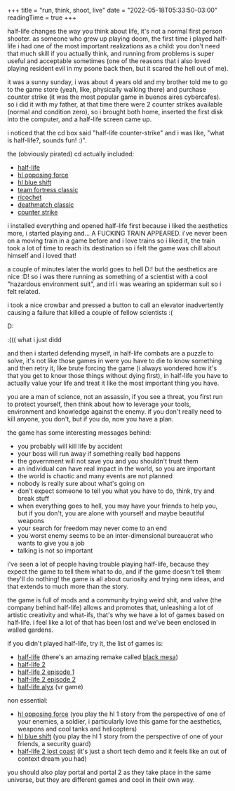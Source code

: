 +++
title = "run, think, shoot, live"
date = "2022-05-18T05:33:50-03:00"
readingTime = true
+++

half-life changes the way you think about life, it's not a normal first person shooter. as someone who grew up playing doom, the first time i played half-life i had one of the most important realizations as a child: you don't need that much skill if you actually think, and running from problems is super useful and acceptable sometimes (one of the reasons that i also loved playing resident evil in my psone back then, but it scared the hell out of me).

it was a sunny sunday, i was about 4 years old and my brother told me to go to the game store (yeah, like, physically walking there) and purchase counter strike (it was the most popular game in buenos aires cybercafes). so i did it with my father, at that time there were 2 counter strikes available (normal and condition zero), so i brought both home, inserted the first disk into the computer, and a half-life screen came up.

i noticed that the cd box said "half-life counter-strike" and i was like, "what is half-life?, sounds fun! :)".

the (obviously pirated) cd actually included:

- [half-life](https://store.steampowered.com/app/70/HalfLife/)
- [hl opposing force](https://store.steampowered.com/app/50/HalfLife_Opposing_Force/)
- [hl blue shift](https://store.steampowered.com/app/130/HalfLife_Blue_Shift/)
- [team fortress classic](https://store.steampowered.com/app/20/Team_Fortress_Classic/)
- [ricochet](https://store.steampowered.com/app/60/Ricochet/)
- [deathmatch classic](https://store.steampowered.com/app/40/Deathmatch_Classic/)
- [counter strike](https://store.steampowered.com/app/10/CounterStrike/)

i installed everything and opened half-life first because i liked the aesthetics more, i started playing and... A FUCKING TRAIN APPEARED. i've never been on a moving train in a game before and i love trains so i liked it, the train took a lot of time to reach its destination so i felt the game was chill about himself and i loved that!

a couple of minutes later the world goes to hell D:! but the aesthetics are nice :D! so i was there running as something of a scientist with a cool "hazardous environment suit", and irl i was wearing an spiderman suit so i felt related.

i took a nice crowbar and pressed a button to call an elevator inadvertently causing a failure that killed a couple of fellow scientists :(

D:

:((( what i just didd

and then i started defending myself, in half-life combats are a puzzle to solve, it's not like those games in were you have to die to know something and then retry it, like brute forcing the game (i always wondered how it's that you get to know those things without dying first), in half-life you have to actually value your life and treat it like the most important thing you have.

you are a man of science, not an assassin, if you see a threat, you first run to protect yourself, then think about how to leverage your tools, environment and knowledge against the enemy. if you don't really need to kill anyone, you don't, but if you do, now you have a plan.

the game has some interesting messages behind:

- you probably will kill life by accident
- your boss will run away if something really bad happens
- the government will not save you and you shouldn't trust them
- an individual can have real impact in the world, so you are important
- the world is chaotic and many events are not planned
- nobody is really sure about what's going on
- don't expect someone to tell you what you have to do, think, try and break stuff
- when everything goes to hell, you may have your friends to help you, but if you don't, you are alone with yourself and maybe beautiful weapons
- your search for freedom may never come to an end
- you worst enemy seems to be an inter-dimensional bureaucrat who wants to give you a job
- talking is not so important

i've seen a lot of people having trouble playing half-life, because they expect the game to tell them what to do, and if the game doesn't tell them they'll do nothing! the game is all about curiosity and trying new ideas, and that extends to much more than the story.

the game is full of mods and a community trying weird shit, and valve (the company behind half-life) allows and promotes that, unleashing a lot of artistic creativity and what-ifs, that's why we have a lot of games based on half-life. i feel like a lot of that has been lost and we've been enclosed in walled gardens.

if you didn't played half-life, try it, the list of games is:

- [half-life](https://store.steampowered.com/app/70/HalfLife/) (there's an amazing remake called [black mesa](https://store.steampowered.com/app/362890/Black_Mesa/))
- [half-life 2](https://store.steampowered.com/app/220/HalfLife_2/)
- [half-life 2 episode 1](https://store.steampowered.com/app/380/HalfLife_2_Episode_One/)
- [half-life 2 episode 2](https://store.steampowered.com/app/420/HalfLife_2_Episode_Two/)
- [half-life alyx](https://store.steampowered.com/app/546560/HalfLife_Alyx/) (vr game)

non essential:

- [hl opposing force](https://store.steampowered.com/app/50/HalfLife_Opposing_Force/) (you play the hl 1 story from the perspective of one of your enemies, a soldier, i particularly love this game for the aesthetics, weapons and cool tanks and helicopters)
- [hl blue shift](https://store.steampowered.com/app/130/HalfLife_Blue_Shift/) (you play the hl 1 story from the perspective of one of your friends, a security guard)
- [half-life 2 lost coast](https://store.steampowered.com/app/340/HalfLife_2_Lost_Coast/) (it's just a short tech demo and it feels like an out of context dream you had)

you should also play portal and portal 2 as they take place in the same universe, but they are different games and cool in their own way.
